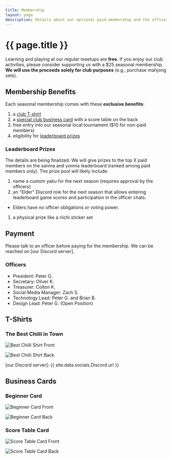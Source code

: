```yaml
---
title: Membership
layout: page
description: Details about our optional paid membership and the officers.
---
```


# {{ page.title }}

Learning and playing at our regular meetups are **free**. If you enjoy our club activities, please consider supporting us with a $25 seasonal membership. **We will use the proceeds solely for club purposes** (e.g., purchase mahjong sets).

## Membership Benefits

Each seasonal membership comes with these **exclusive benefits**:

1. a [club T-shirt](#t-shirts)
1. a [special club business card](#score-table-card) with a score table on the back
1. free entry into our seasonal local tournament ($10 for non-paid members)
1. eligibility for [leaderboard prizes](#leaderboard-prizes)

### Leaderboard Prizes

The details are being finalized. We will give prizes to the top X paid members on the sanma and yonma leaderboard (ranked among paid members only). The prize pool will likely include:
1. name a custom yaku for the next season (requires approval by the officers)
1. an "Elder" Discord role for the next season that allows entering leaderboard game scores and participation in the officer chats.
  - Elders have no officer obligations or voting power.
1. a physical prize like a riichi sticker set

## Payment 
Please talk to an officer before paying for the membership. We can be reached on [our Discord server].

### Officers
* President: Peter G.
* Secretary: Oliver K.
* Treasurer: Colton K.
* Social Media Manager: Zach S.
* Technology Lead: Peter G. and Brian B.
* Design Lead: Peter G. (Open Position)

## T-Shirts

### The Best Chiili in Town
![Best Chiili Shirt Front](https://res.cloudinary.com/djvg6ubiy/image/upload/c_pad,w_1080/v1745552839/Queen%20City%20Riichi/IMG_20250424_234429_kxoiuk.jpg)

![Best Chiili Shirt Back](https://res.cloudinary.com/djvg6ubiy/image/upload/c_pad,w_1080/v1745552839/Queen%20City%20Riichi/IMG_20250424_234446_s1ai9o.jpg)

[our Discord server]: {{ site.data.socials.Discord.url }}

## Business Cards

### Beginner Card

![Beginner Card Front](https://res.cloudinary.com/djvg6ubiy/image/upload/v1743802385/Queen%20City%20Riichi/Business_Card_Front_-_Yaku_Version_fatu9y.png)

![Beginner Card Back](https://res.cloudinary.com/djvg6ubiy/image/upload/v1743802385/Queen%20City%20Riichi/Business_Card_Back_eckqzs.png)

### Score Table Card

![Score Table Card Front](https://res.cloudinary.com/djvg6ubiy/image/upload/v1743802381/Queen%20City%20Riichi/Score_Table_Business_Card_Front_afz9fg.png)

![Score Table Card Back](https://res.cloudinary.com/djvg6ubiy/image/upload/v1743802499/Queen%20City%20Riichi/Score_Table_Business_Card_Back_caey9i.png)



